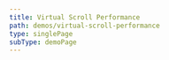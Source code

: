 ```yaml
---
title: Virtual Scroll Performance
path: demos/virtual-scroll-performance
type: singlePage
subType: demoPage
---
```

<div pbl-example-view="pbl-virtual-scroll-performance-demo-example" exampleStyle="flow" style="height: 100%"></div>
